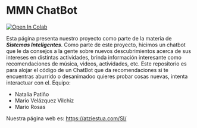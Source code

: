 # MMN ChatBot 
[![Open In Colab](https://colab.research.google.com/assets/colab-badge.svg)](https://colab.research.google.com/github/NM-Labs/ChatBot/blob/SpeechRecognitionWorking/Chatbot.ipynb)

Esta página presenta nuestro proyecto como parte de la materia de ***Sistemas Inteligentes***. Como parte de este proyecto, hicimos un chatbot que le da consejos a la gente sobre nuevos descubrimientos acerca de sus intereses en distintas actividades, brinda información interesante como recomendaciones de música, videos, actividades, etc. 
Este repositorio es para alojar el código de un ChatBot que da recomendaciones si te encuentras aburrido o desanimadoo quieres probar cosas nuevas, intenta interactuar con el.
Equipo: 
* Natalia Patiño
* Mario Velázquez Vilchiz
* Mario Rosas


Nuestra página web es: https://atziestua.com/SI/
